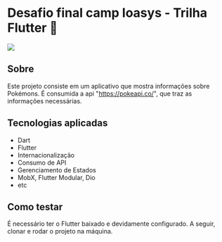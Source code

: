 # Desafio final camp Ioasys - Trilha Flutter 💙

![](assets/readME/poke.gif)

## Sobre

Este projeto consiste em um aplicativo que mostra informações sobre Pokémons. É consumida a api "https://pokeapi.co/", que traz as informações necessárias.

## Tecnologias aplicadas

- Dart
- Flutter
- Internacionalização
- Consumo de API
- Gerenciamento de Estados
- MobX, Flutter Modular, Dio
- etc

## Como testar

É necessário ter o Flutter baixado e devidamente configurado. A seguir, clonar e rodar o projeto na máquina.
